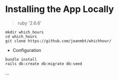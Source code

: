 
# Installing the App Locally

> ruby '2.6.6'

```
mkdir which_hours
cd which_hours
git clone https://github.com/jeanmbt/whichhour/
```

* Configuration
```
bundle install
rails db:create db:migrate db:seed
```
 ...
